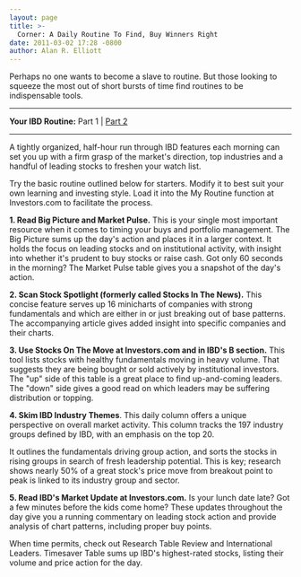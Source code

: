 ```yaml
---
layout: page
title: >-
  Corner: A Daily Routine To Find, Buy Winners Right
date: 2011-03-02 17:28 -0800
author: Alan R. Elliott
---
```





Perhaps no one wants to become a slave to routine. But those looking to squeeze the most out of short bursts of time find routines to be indispensable tools.

  

  





---

  

**Your IBD Routine:** Part 1 | [Part 2](https://www.investors.com/NewsAndAnalysis/Article/564859/201103031657/Corner-Use-Weekly-Routine-To-Spot-Emerging-Leaders.aspx)  



---


  

A tightly organized, half-hour run through IBD features each morning can set you up with a firm grasp of the market's direction, top industries and a handful of leading stocks to freshen your watch list.

  

Try the basic routine outlined below for starters. Modify it to best suit your own learning and investing style. Load it into the My Routine function at Investors.com to facilitate the process.

  

**1. Read Big Picture and Market Pulse.** This is your single most important resource when it comes to timing your buys and portfolio management. The Big Picture sums up the day's action and places it in a larger context. It holds the focus on leading stocks and on institutional activity, with insight into whether it's prudent to buy stocks or raise cash. Got only 60 seconds in the morning? The Market Pulse table gives you a snapshot of the day's action.

  

**2. Scan Stock Spotlight (formerly called Stocks In The News).** This concise feature serves up 16 minicharts of companies with strong fundamentals and which are either in or just breaking out of base patterns. The accompanying article gives added insight into specific companies and their charts.

  

**3. Use Stocks On The Move at Investors.com and in IBD's B section.** This tool lists stocks with healthy fundamentals moving in heavy volume. That suggests they are being bought or sold actively by institutional investors. The "up" side of this table is a great place to find up-and-coming leaders. The "down" side gives a good read on which leaders may be suffering distribution or topping.

  

**4. Skim IBD Industry Themes**. This daily column offers a unique perspective on overall market activity. This column tracks the 197 industry groups defined by IBD, with an emphasis on the top 20.

  

It outlines the fundamentals driving group action, and sorts the stocks in rising groups in search of fresh leadership potential. This is key; research shows nearly 50% of a great stock's price move from breakout point to peak is linked to its industry group and sector.

  

**5. Read IBD's Market Update at Investors.com.** Is your lunch date late? Got a few minutes before the kids come home? These updates throughout the day give you a running commentary on leading stock action and provide analysis of chart patterns, including proper buy points.

  

When time permits, check out Research Table Review and International Leaders. Timesaver Table sums up IBD's highest-rated stocks, listing their volume and price action for the day.




